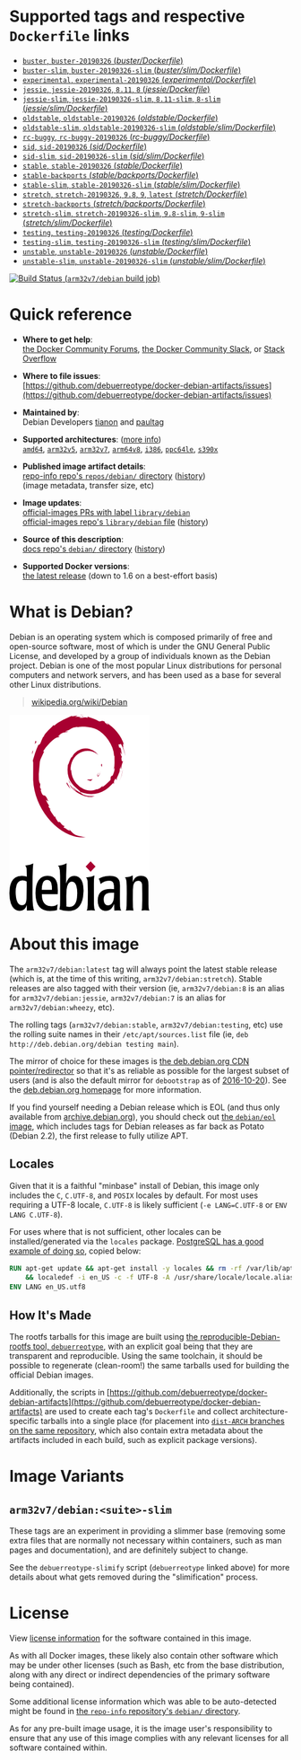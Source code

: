 <!--

********************************************************************************

WARNING:

    DO NOT EDIT "debian/README.md"

    IT IS AUTO-GENERATED

    (from the other files in "debian/" combined with a set of templates)

********************************************************************************

-->

# Supported tags and respective `Dockerfile` links

-	[`buster`, `buster-20190326` (*buster/Dockerfile*)](https://github.com/debuerreotype/docker-debian-artifacts/blob/6e49b6ca8b24eda86c3d1cbd1930edcb076a7734/buster/Dockerfile)
-	[`buster-slim`, `buster-20190326-slim` (*buster/slim/Dockerfile*)](https://github.com/debuerreotype/docker-debian-artifacts/blob/6e49b6ca8b24eda86c3d1cbd1930edcb076a7734/buster/slim/Dockerfile)
-	[`experimental`, `experimental-20190326` (*experimental/Dockerfile*)](https://github.com/debuerreotype/docker-debian-artifacts/blob/6e49b6ca8b24eda86c3d1cbd1930edcb076a7734/experimental/Dockerfile)
-	[`jessie`, `jessie-20190326`, `8.11`, `8` (*jessie/Dockerfile*)](https://github.com/debuerreotype/docker-debian-artifacts/blob/6e49b6ca8b24eda86c3d1cbd1930edcb076a7734/jessie/Dockerfile)
-	[`jessie-slim`, `jessie-20190326-slim`, `8.11-slim`, `8-slim` (*jessie/slim/Dockerfile*)](https://github.com/debuerreotype/docker-debian-artifacts/blob/6e49b6ca8b24eda86c3d1cbd1930edcb076a7734/jessie/slim/Dockerfile)
-	[`oldstable`, `oldstable-20190326` (*oldstable/Dockerfile*)](https://github.com/debuerreotype/docker-debian-artifacts/blob/6e49b6ca8b24eda86c3d1cbd1930edcb076a7734/oldstable/Dockerfile)
-	[`oldstable-slim`, `oldstable-20190326-slim` (*oldstable/slim/Dockerfile*)](https://github.com/debuerreotype/docker-debian-artifacts/blob/6e49b6ca8b24eda86c3d1cbd1930edcb076a7734/oldstable/slim/Dockerfile)
-	[`rc-buggy`, `rc-buggy-20190326` (*rc-buggy/Dockerfile*)](https://github.com/debuerreotype/docker-debian-artifacts/blob/6e49b6ca8b24eda86c3d1cbd1930edcb076a7734/rc-buggy/Dockerfile)
-	[`sid`, `sid-20190326` (*sid/Dockerfile*)](https://github.com/debuerreotype/docker-debian-artifacts/blob/6e49b6ca8b24eda86c3d1cbd1930edcb076a7734/sid/Dockerfile)
-	[`sid-slim`, `sid-20190326-slim` (*sid/slim/Dockerfile*)](https://github.com/debuerreotype/docker-debian-artifacts/blob/6e49b6ca8b24eda86c3d1cbd1930edcb076a7734/sid/slim/Dockerfile)
-	[`stable`, `stable-20190326` (*stable/Dockerfile*)](https://github.com/debuerreotype/docker-debian-artifacts/blob/6e49b6ca8b24eda86c3d1cbd1930edcb076a7734/stable/Dockerfile)
-	[`stable-backports` (*stable/backports/Dockerfile*)](https://github.com/debuerreotype/docker-debian-artifacts/blob/6e49b6ca8b24eda86c3d1cbd1930edcb076a7734/stable/backports/Dockerfile)
-	[`stable-slim`, `stable-20190326-slim` (*stable/slim/Dockerfile*)](https://github.com/debuerreotype/docker-debian-artifacts/blob/6e49b6ca8b24eda86c3d1cbd1930edcb076a7734/stable/slim/Dockerfile)
-	[`stretch`, `stretch-20190326`, `9.8`, `9`, `latest` (*stretch/Dockerfile*)](https://github.com/debuerreotype/docker-debian-artifacts/blob/6e49b6ca8b24eda86c3d1cbd1930edcb076a7734/stretch/Dockerfile)
-	[`stretch-backports` (*stretch/backports/Dockerfile*)](https://github.com/debuerreotype/docker-debian-artifacts/blob/6e49b6ca8b24eda86c3d1cbd1930edcb076a7734/stretch/backports/Dockerfile)
-	[`stretch-slim`, `stretch-20190326-slim`, `9.8-slim`, `9-slim` (*stretch/slim/Dockerfile*)](https://github.com/debuerreotype/docker-debian-artifacts/blob/6e49b6ca8b24eda86c3d1cbd1930edcb076a7734/stretch/slim/Dockerfile)
-	[`testing`, `testing-20190326` (*testing/Dockerfile*)](https://github.com/debuerreotype/docker-debian-artifacts/blob/6e49b6ca8b24eda86c3d1cbd1930edcb076a7734/testing/Dockerfile)
-	[`testing-slim`, `testing-20190326-slim` (*testing/slim/Dockerfile*)](https://github.com/debuerreotype/docker-debian-artifacts/blob/6e49b6ca8b24eda86c3d1cbd1930edcb076a7734/testing/slim/Dockerfile)
-	[`unstable`, `unstable-20190326` (*unstable/Dockerfile*)](https://github.com/debuerreotype/docker-debian-artifacts/blob/6e49b6ca8b24eda86c3d1cbd1930edcb076a7734/unstable/Dockerfile)
-	[`unstable-slim`, `unstable-20190326-slim` (*unstable/slim/Dockerfile*)](https://github.com/debuerreotype/docker-debian-artifacts/blob/6e49b6ca8b24eda86c3d1cbd1930edcb076a7734/unstable/slim/Dockerfile)

[![Build Status](https://doi-janky.infosiftr.net/job/multiarch/job/arm32v7/job/debian/badge/icon) (`arm32v7/debian` build job)](https://doi-janky.infosiftr.net/job/multiarch/job/arm32v7/job/debian/)

# Quick reference

-	**Where to get help**:  
	[the Docker Community Forums](https://forums.docker.com/), [the Docker Community Slack](https://blog.docker.com/2016/11/introducing-docker-community-directory-docker-community-slack/), or [Stack Overflow](https://stackoverflow.com/search?tab=newest&q=docker)

-	**Where to file issues**:  
	[https://github.com/debuerreotype/docker-debian-artifacts/issues](https://github.com/debuerreotype/docker-debian-artifacts/issues)

-	**Maintained by**:  
	Debian Developers [tianon](https://qa.debian.org/developer.php?login=tianon) and [paultag](https://qa.debian.org/developer.php?login=paultag)

-	**Supported architectures**: ([more info](https://github.com/docker-library/official-images#architectures-other-than-amd64))  
	[`amd64`](https://hub.docker.com/r/amd64/debian/), [`arm32v5`](https://hub.docker.com/r/arm32v5/debian/), [`arm32v7`](https://hub.docker.com/r/arm32v7/debian/), [`arm64v8`](https://hub.docker.com/r/arm64v8/debian/), [`i386`](https://hub.docker.com/r/i386/debian/), [`ppc64le`](https://hub.docker.com/r/ppc64le/debian/), [`s390x`](https://hub.docker.com/r/s390x/debian/)

-	**Published image artifact details**:  
	[repo-info repo's `repos/debian/` directory](https://github.com/docker-library/repo-info/blob/master/repos/debian) ([history](https://github.com/docker-library/repo-info/commits/master/repos/debian))  
	(image metadata, transfer size, etc)

-	**Image updates**:  
	[official-images PRs with label `library/debian`](https://github.com/docker-library/official-images/pulls?q=label%3Alibrary%2Fdebian)  
	[official-images repo's `library/debian` file](https://github.com/docker-library/official-images/blob/master/library/debian) ([history](https://github.com/docker-library/official-images/commits/master/library/debian))

-	**Source of this description**:  
	[docs repo's `debian/` directory](https://github.com/docker-library/docs/tree/master/debian) ([history](https://github.com/docker-library/docs/commits/master/debian))

-	**Supported Docker versions**:  
	[the latest release](https://github.com/docker/docker-ce/releases/latest) (down to 1.6 on a best-effort basis)

# What is Debian?

Debian is an operating system which is composed primarily of free and open-source software, most of which is under the GNU General Public License, and developed by a group of individuals known as the Debian project. Debian is one of the most popular Linux distributions for personal computers and network servers, and has been used as a base for several other Linux distributions.

> [wikipedia.org/wiki/Debian](https://en.wikipedia.org/wiki/Debian)

![logo](https://raw.githubusercontent.com/docker-library/docs/b449be7df57e9ed9086bb5821bfb5d6cdc5d67a4/debian/logo.png)

# About this image

The `arm32v7/debian:latest` tag will always point the latest stable release (which is, at the time of this writing, `arm32v7/debian:stretch`). Stable releases are also tagged with their version (ie, `arm32v7/debian:8` is an alias for `arm32v7/debian:jessie`, `arm32v7/debian:7` is an alias for `arm32v7/debian:wheezy`, etc).

The rolling tags (`arm32v7/debian:stable`, `arm32v7/debian:testing`, etc) use the rolling suite names in their `/etc/apt/sources.list` file (ie, `deb http://deb.debian.org/debian testing main`).

The mirror of choice for these images is [the deb.debian.org CDN pointer/redirector](https://deb.debian.org) so that it's as reliable as possible for the largest subset of users (and is also the default mirror for `debootstrap` as of [2016-10-20](https://anonscm.debian.org/cgit/d-i/debootstrap.git/commit/?id=9e8bc60ad1ccf3a25ce7890526b70059f3e770de)). See the [deb.debian.org homepage](https://deb.debian.org) for more information.

If you find yourself needing a Debian release which is EOL (and thus only available from [archive.debian.org](http://archive.debian.org)), you should check out [the `debian/eol` image](https://hub.docker.com/r/debian/eol/), which includes tags for Debian releases as far back as Potato (Debian 2.2), the first release to fully utilize APT.

## Locales

Given that it is a faithful "minbase" install of Debian, this image only includes the `C`, `C.UTF-8`, and `POSIX` locales by default. For most uses requiring a UTF-8 locale, `C.UTF-8` is likely sufficient (`-e LANG=C.UTF-8` or `ENV LANG C.UTF-8`).

For uses where that is not sufficient, other locales can be installed/generated via the `locales` package. [PostgreSQL has a good example of doing so](https://github.com/docker-library/postgres/blob/69bc540ecfffecce72d49fa7e4a46680350037f9/9.6/Dockerfile#L21-L24), copied below:

```dockerfile
RUN apt-get update && apt-get install -y locales && rm -rf /var/lib/apt/lists/* \
	&& localedef -i en_US -c -f UTF-8 -A /usr/share/locale/locale.alias en_US.UTF-8
ENV LANG en_US.utf8
```

## How It's Made

The rootfs tarballs for this image are built using [the reproducible-Debian-rootfs tool, `debuerreotype`](https://github.com/debuerreotype/debuerreotype), with an explicit goal being that they are transparent and reproducible. Using the same toolchain, it should be possible to regenerate (clean-room!) the same tarballs used for building the official Debian images.

Additionally, the scripts in [https://github.com/debuerreotype/docker-debian-artifacts](https://github.com/debuerreotype/docker-debian-artifacts) are used to create each tag's `Dockerfile` and collect architecture-specific tarballs into a single place (for placement into [`dist-ARCH` branches on the same repository](https://github.com/debuerreotype/docker-debian-artifacts/branches), which also contain extra metadata about the artifacts included in each build, such as explicit package versions).

# Image Variants

## `arm32v7/debian:<suite>-slim`

These tags are an experiment in providing a slimmer base (removing some extra files that are normally not necessary within containers, such as man pages and documentation), and are definitely subject to change.

See the `debuerreotype-slimify` script (`debuerreotype` linked above) for more details about what gets removed during the "slimification" process.

# License

View [license information](https://www.debian.org/social_contract#guidelines) for the software contained in this image.

As with all Docker images, these likely also contain other software which may be under other licenses (such as Bash, etc from the base distribution, along with any direct or indirect dependencies of the primary software being contained).

Some additional license information which was able to be auto-detected might be found in [the `repo-info` repository's `debian/` directory](https://github.com/docker-library/repo-info/tree/master/repos/debian).

As for any pre-built image usage, it is the image user's responsibility to ensure that any use of this image complies with any relevant licenses for all software contained within.
